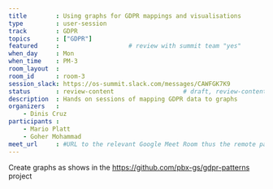 ```yaml
---
title        : Using graphs for GDPR mappings and visualisations
type         : user-session
track        : GDPR
topics       : ["GDPR"]
featured     :                   # review with summit team "yes"
when_day     : Mon
when_time    : PM-3
room_layout  :
room_id      : room-3
session_slack: https://os-summit.slack.com/messages/CAWFGK7K9
status       : review-content                   # draft, review-content, done
description  : Hands on sessions of mapping GDPR data to graphs
organizers   :
    - Dinis Cruz
participants :
    - Mario Platt
    - Goher Mohammad
meet_url     : #URL to the relevant Google Meet Room thus the remote participants can join a session
---
```


Create graphs as shows in the https://github.com/pbx-gs/gdpr-patterns project

<!--(add intro)

## Topic

(...)

## Target Audience

(...)

## Content

(...)

## References

(...)-->
